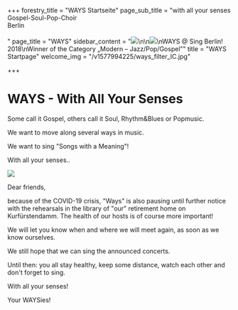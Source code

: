 +++
forestry_title = "WAYS Startseite"
page_sub_title = "with all your senses<br>Gospel-Soul-Pop-Choir<br>Berlin<br><br>"
page_title = "WAYS"
sidebar_content = "![](https://res.cloudinary.com/ways-choir/image/upload/v1583475753/E2301961-1BA9-44E6-87D1-82E97FBAE8B6_bo6fj3.jpg)\n\n![](https://res.cloudinary.com/ways-choir/image/upload/v1578645829/SingBerlinLogo.png)\nWAYS @ Sing Berlin! 2018\nWinner of the Category „Modern – Jazz/Pop/Gospel”"
title = "WAYS Startpage"
welcome_img = "/v1577994225/ways_filter_IC.jpg"

+++
# WAYS - With All Your Senses

Some call it Gospel, others call it Soul, Rhythm&Blues or Popmusic.

We want to move along several ways in music.

We want to sing "Songs with a Meaning"!

With all your senses..

![](https://res.cloudinary.com/ways-choir/image/upload/v1555003937/WAYS-alle-20190223b.jpg)

Dear friends,

because of the COVID-19 crisis, "Ways" is also pausing until further notice with the rehearsals in the library of "our" retirement home on Kurfürstendamm. The health of our hosts is of course more important!

We will let you know when and where we will meet again, as soon as we know ourselves.

We still hope that we can sing the announced concerts.

Until then: you all stay healthy, keep some distance, watch each other and don't forget to sing.

With all your senses!

Your WAYSies!